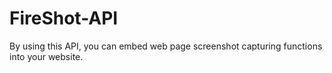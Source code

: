 # FireShot-API
By using this API, you can embed web page screenshot capturing functions into your website.
